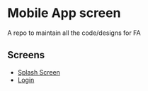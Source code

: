 # Mobile App screen
A repo to maintain all the code/designs for FA

## Screens

* [Splash Screen](v1/Splashscreen.jpeg)
* [Login](v1/Login.jpeg)

